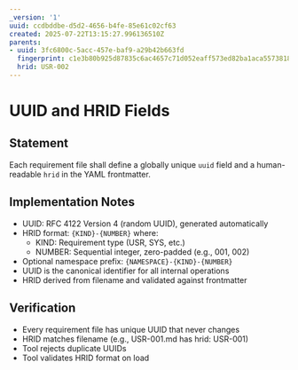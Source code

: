```yaml
---
_version: '1'
uuid: ccdbddbe-d5d2-4656-b4fe-85e61c02cf63
created: 2025-07-22T13:15:27.996136510Z
parents:
- uuid: 3fc6800c-5acc-457e-baf9-a29b42b663fd
  fingerprint: c1e3b80b925d87835c6ac4657c71d052eaff573ed82ba1aca55738183f908175
  hrid: USR-002
---
```

# UUID and HRID Fields

## Statement

Each requirement file shall define a globally unique `uuid` field and a human-readable `hrid` in the YAML frontmatter.

## Implementation Notes

- UUID: RFC 4122 Version 4 (random UUID), generated automatically
- HRID format: `{KIND}-{NUMBER}` where:
  - KIND: Requirement type (USR, SYS, etc.)
  - NUMBER: Sequential integer, zero-padded (e.g., 001, 002)
- Optional namespace prefix: `{NAMESPACE}-{KIND}-{NUMBER}`
- UUID is the canonical identifier for all internal operations
- HRID derived from filename and validated against frontmatter

## Verification

- Every requirement file has unique UUID that never changes
- HRID matches filename (e.g., USR-001.md has hrid: USR-001)
- Tool rejects duplicate UUIDs
- Tool validates HRID format on load
